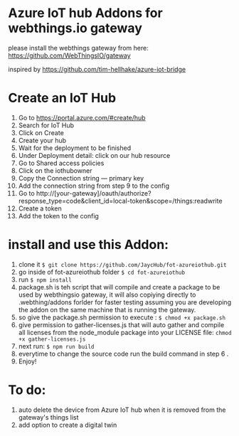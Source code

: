 # Azure IoT hub Addons for webthings.io gateway 
please install the webthings gateway from here: https://github.com/WebThingsIO/gateway

inspired by https://github.com/tim-hellhake/azure-iot-bridge 

# Create an IoT Hub
1. Go to https://portal.azure.com/#create/hub
2. Search for IoT Hub
3. Click on Create
4. Create your hub
5. Wait for the deployment to be finished
6. Under Deployment detail: click on our hub resource
7. Go to Shared access policies
8. Click on the iothubowner
9. Copy the Connection string — primary key
10. Add the connection string from step 9 to the config
11. Go to http://[your-gateway]/oauth/authorize?response_type=code&client_id=local-token&scope=/things:readwrite
12. Create a token
13. Add the token to the config

# install and use this Addon:
1. clone it `$ git clone https://github.com/JaycHub/fot-azureiothub.git`
2. go inside of fot-azureiothub folder `$ cd fot-azureiothub`
3. run `$ npm install`
4. package.sh is teh script that will compile and create a package to be used by webthingsio gateway, it will also copiying directly to .webthing/addons forlder for faster testing assuming you are developing the addon on the same machine that is running the gateway.
5. so give the package.sh permission to execute : `$ chmod +x package.sh`
6. give permission to gather-licenses.js that will auto gather and compile all licenses from the node_module package into your LICENSE file: `chmod +x gather-licenses.js`
7. next run: `$ npm run build`
8. everytime to change the source code run the build command in step 6 .
9. Enjoy!

# To do:
1. auto delete the device from Azure IoT hub when it is removed from the gateway's things list
2. add option to create a digital twin

